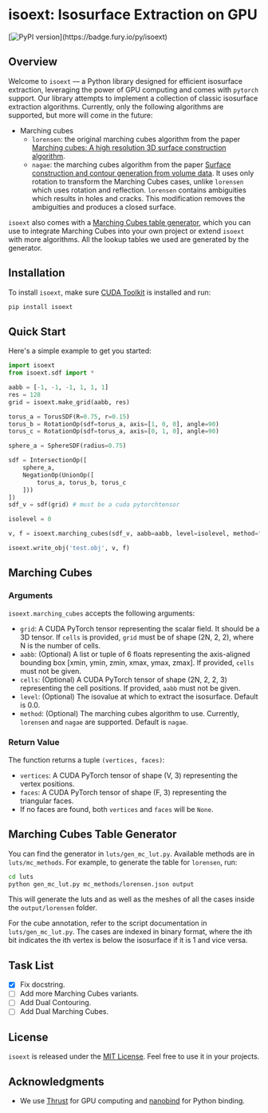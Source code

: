 
# isoext: Isosurface Extraction on GPU
[![PyPI version](https://badge.fury.io/py/isoext.svg?)](https://badge.fury.io/py/isoext)
## Overview

Welcome to `isoext` — a Python library designed for efficient isosurface extraction, leveraging the power of GPU computing and comes with `pytorch` support. Our library attempts to implement a collection of classic isosurface extraction algorithms. Currently, only the following algorithms are supported, but more will come in the future:
* Marching cubes
  * `lorensen`: the original marching cubes algorithm from the paper [Marching cubes: A high resolution 3D surface construction algorithm](https://dl.acm.org/doi/10.1145/37402.37422).
  * `nagae`: the marching cubes algorithm from the paper [Surface construction and contour generation from volume data](https://doi.org/10.1117/12.154567). It uses only rotation to transform the Marching Cubes cases, unlike `lorensen` which uses rotation and reflection. `lorensen` contains ambiguities which results in holes and cracks. This modification removes the ambiguities and produces a closed surface.

`isoext` also comes with a [Marching Cubes table generator](#marching-cubes-table-generator), which you can use to integrate Marching Cubes into your own project or extend `isoext` with more algorithms. All the lookup tables we used are generated by the generator.

## Installation

To install `isoext`, make sure [CUDA Toolkit](https://developer.nvidia.com/cuda-toolkit) is installed and run:

```bash
pip install isoext
```

## Quick Start

Here's a simple example to get you started:

```python
import isoext
from isoext.sdf import *

aabb = [-1, -1, -1, 1, 1, 1]
res = 128
grid = isoext.make_grid(aabb, res)

torus_a = TorusSDF(R=0.75, r=0.15)
torus_b = RotationOp(sdf=torus_a, axis=[1, 0, 0], angle=90)
torus_c = RotationOp(sdf=torus_a, axis=[0, 1, 0], angle=90)

sphere_a = SphereSDF(radius=0.75)

sdf = IntersectionOp([
    sphere_a, 
    NegationOp(UnionOp([
        torus_a, torus_b, torus_c
    ]))
])
sdf_v = sdf(grid) # must be a cuda pytorchtensor

isolevel = 0

v, f = isoext.marching_cubes(sdf_v, aabb=aabb, level=isolevel, method="nagae")

isoext.write_obj('test.obj', v, f)
```

## Marching Cubes

### Arguments

`isoext.marching_cubes` accepts the following arguments:

- `grid`: A CUDA PyTorch tensor representing the scalar field. It should be a 3D tensor. If `cells` is provided, `grid` must be of shape (2N, 2, 2), where N is the number of cells.
- `aabb`: (Optional) A list or tuple of 6 floats representing the axis-aligned bounding box [xmin, ymin, zmin, xmax, ymax, zmax]. If provided, `cells` must not be given.
- `cells`: (Optional) A CUDA PyTorch tensor of shape (2N, 2, 2, 3) representing the cell positions. If provided, `aabb` must not be given.
- `level`: (Optional) The isovalue at which to extract the isosurface. Default is 0.0.
- `method`: (Optional) The marching cubes algorithm to use. Currently, `lorensen` and `nagae` are supported. Default is `nagae`.

### Return Value

The function returns a tuple `(vertices, faces)`:

- `vertices`: A CUDA PyTorch tensor of shape (V, 3) representing the vertex positions. 
- `faces`: A CUDA PyTorch tensor of shape (F, 3) representing the triangular faces.
- If no faces are found, both `vertices` and `faces` will be `None`.


## Marching Cubes Table Generator
You can find the generator in `luts/gen_mc_lut.py`. Available methods are in `luts/mc_methods`. For example, to generate the table for `lorensen`, run:

```bash
cd luts
python gen_mc_lut.py mc_methods/lorensen.json output
```
This will generate the luts and as well as the meshes of all the cases inside the `output/lorensen` folder.

For the cube annotation, refer to the script documentation in `luts/gen_mc_lut.py`. The cases are indexed in binary format, where the ith bit indicates the ith vertex is below the isosurface if it is 1 and vice versa.

## Task List
- [x] Fix docstring.
- [ ] Add more Marching Cubes variants.
- [ ] Add Dual Contouring.
- [ ] Add Dual Marching Cubes.

## License

`isoext` is released under the [MIT License](LICENSE). Feel free to use it in your projects.

## Acknowledgments
* We use [Thrust](https://developer.nvidia.com/thrust) for GPU computing and [nanobind](https://github.com/wjakob/nanobind) for Python binding. 